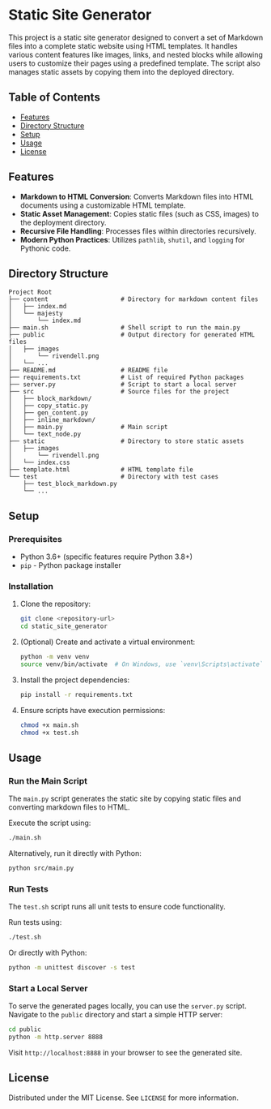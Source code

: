 # Static Site Generator

This project is a static site generator designed to convert a set of Markdown files into a complete static website using HTML templates. It handles various content features like images, links, and nested blocks while allowing users to customize their pages using a predefined template. The script also manages static assets by copying them into the deployed directory.

## Table of Contents

- [Features](#features)
- [Directory Structure](#directory-structure)
- [Setup](#setup)
- [Usage](#usage)
- [License](#license)

## Features

- **Markdown to HTML Conversion**: Converts Markdown files into HTML documents using a customizable HTML template.
- **Static Asset Management**: Copies static files (such as CSS, images) to the deployment directory.
- **Recursive File Handling**: Processes files within directories recursively.
- **Modern Python Practices**: Utilizes `pathlib`, `shutil`, and `logging` for Pythonic code.

## Directory Structure

```
Project Root
├── content                    # Directory for markdown content files
│   ├── index.md
│   └── majesty
│       └── index.md
├── main.sh                    # Shell script to run the main.py
├── public                     # Output directory for generated HTML files
│   ├── images
│       └── rivendell.png
│   └── ...
├── README.md                  # README file
├── requirements.txt           # List of required Python packages
├── server.py                  # Script to start a local server
├── src                        # Source files for the project
│   ├── block_markdown/
│   ├── copy_static.py
│   ├── gen_content.py
│   ├── inline_markdown/
│   ├── main.py                # Main script
│   └── text_node.py
├── static                     # Directory to store static assets
│   ├── images
│       └── rivendell.png
│   └── index.css
├── template.html              # HTML template file
└── test                       # Directory with test cases
    ├── test_block_markdown.py
    └── ...
```

## Setup

### Prerequisites

- Python 3.6+ (specific features require Python 3.8+)
- `pip` - Python package installer

### Installation

1. Clone the repository:

   ```sh
   git clone <repository-url>
   cd static_site_generator
   ```

2. (Optional) Create and activate a virtual environment:

   ```sh
   python -m venv venv
   source venv/bin/activate  # On Windows, use `venv\Scripts\activate`
   ```

3. Install the project dependencies:

   ```sh
   pip install -r requirements.txt
   ```

4. Ensure scripts have execution permissions:

   ```sh
   chmod +x main.sh
   chmod +x test.sh
   ```

## Usage

### Run the Main Script

The `main.py` script generates the static site by copying static files and converting markdown files to HTML.

Execute the script using:

```sh
./main.sh
```

Alternatively, run it directly with Python:

```sh
python src/main.py
```

### Run Tests

The `test.sh` script runs all unit tests to ensure code functionality.

Run tests using:

```sh
./test.sh
```

Or directly with Python:

```sh
python -m unittest discover -s test
```

### Start a Local Server

To serve the generated pages locally, you can use the `server.py` script. Navigate to the `public` directory and start a simple HTTP server:

```sh
cd public
python -m http.server 8888
```

Visit `http://localhost:8888` in your browser to see the generated site.

## License

Distributed under the MIT License. See `LICENSE` for more information.


